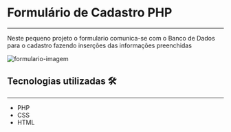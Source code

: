 # Formulário de Cadastro PHP
-----------
Neste pequeno projeto o formulario comunica-se com o Banco de Dados para o cadastro fazendo inserções das informações preenchidas

![formulario-imagem](https://user-images.githubusercontent.com/102975725/180589141-361fc6d1-4fca-4e61-b419-45ba9f8c0670.JPG)

## Tecnologias utilizadas 🛠
----
- PHP
- CSS
- HTML
